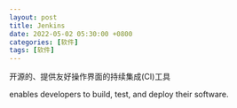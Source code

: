 ```yaml
---
layout: post
title: Jenkins
date: 2022-05-02 05:30:00 +0800
categories: [软件]
tags: [软件]
---
```



开源的、提供友好操作界面的持续集成(CI)工具

enables developers to build, test, and deploy their software.